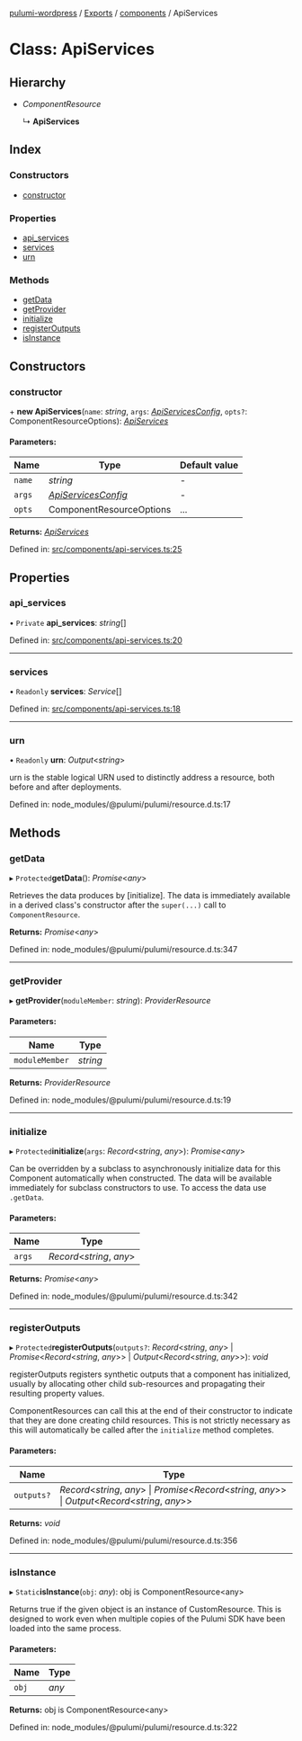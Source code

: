 [pulumi-wordpress](../README.md) / [Exports](../modules.md) / [components](../modules/components.md) / ApiServices

# Class: ApiServices

## Hierarchy

* *ComponentResource*

  ↳ **ApiServices**

## Index

### Constructors

* [constructor](components.apiservices.md#constructor)

### Properties

* [api\_services](components.apiservices.md#api_services)
* [services](components.apiservices.md#services)
* [urn](components.apiservices.md#urn)

### Methods

* [getData](components.apiservices.md#getdata)
* [getProvider](components.apiservices.md#getprovider)
* [initialize](components.apiservices.md#initialize)
* [registerOutputs](components.apiservices.md#registeroutputs)
* [isInstance](components.apiservices.md#isinstance)

## Constructors

### constructor

\+ **new ApiServices**(`name`: *string*, `args`: [*ApiServicesConfig*](../interfaces/components_api_services.apiservicesconfig.md), `opts?`: ComponentResourceOptions): [*ApiServices*](components_api_services.apiservices.md)

#### Parameters:

Name | Type | Default value |
------ | ------ | ------ |
`name` | *string* | - |
`args` | [*ApiServicesConfig*](../interfaces/components_api_services.apiservicesconfig.md) | - |
`opts` | ComponentResourceOptions | ... |

**Returns:** [*ApiServices*](components_api_services.apiservices.md)

Defined in: [src/components/api-services.ts:25](https://github.com/cobraz/pulumi-wordpress/blob/5b7aa29/src/components/api-services.ts#L25)

## Properties

### api\_services

• `Private` **api\_services**: *string*[]

Defined in: [src/components/api-services.ts:20](https://github.com/cobraz/pulumi-wordpress/blob/5b7aa29/src/components/api-services.ts#L20)

___

### services

• `Readonly` **services**: *Service*[]

Defined in: [src/components/api-services.ts:18](https://github.com/cobraz/pulumi-wordpress/blob/5b7aa29/src/components/api-services.ts#L18)

___

### urn

• `Readonly` **urn**: *Output*<*string*\>

urn is the stable logical URN used to distinctly address a resource, both before and after
deployments.

Defined in: node_modules/@pulumi/pulumi/resource.d.ts:17

## Methods

### getData

▸ `Protected`**getData**(): *Promise*<*any*\>

Retrieves the data produces by [initialize].  The data is immediately available in a
derived class's constructor after the `super(...)` call to `ComponentResource`.

**Returns:** *Promise*<*any*\>

Defined in: node_modules/@pulumi/pulumi/resource.d.ts:347

___

### getProvider

▸ **getProvider**(`moduleMember`: *string*): *ProviderResource*

#### Parameters:

Name | Type |
------ | ------ |
`moduleMember` | *string* |

**Returns:** *ProviderResource*

Defined in: node_modules/@pulumi/pulumi/resource.d.ts:19

___

### initialize

▸ `Protected`**initialize**(`args`: *Record*<*string*, *any*\>): *Promise*<*any*\>

Can be overridden by a subclass to asynchronously initialize data for this Component
automatically when constructed.  The data will be available immediately for subclass
constructors to use.  To access the data use `.getData`.

#### Parameters:

Name | Type |
------ | ------ |
`args` | *Record*<*string*, *any*\> |

**Returns:** *Promise*<*any*\>

Defined in: node_modules/@pulumi/pulumi/resource.d.ts:342

___

### registerOutputs

▸ `Protected`**registerOutputs**(`outputs?`: *Record*<*string*, *any*\> \| *Promise*<*Record*<*string*, *any*\>\> \| *Output*<*Record*<*string*, *any*\>\>): *void*

registerOutputs registers synthetic outputs that a component has initialized, usually by
allocating other child sub-resources and propagating their resulting property values.

ComponentResources can call this at the end of their constructor to indicate that they are
done creating child resources.  This is not strictly necessary as this will automatically be
called after the `initialize` method completes.

#### Parameters:

Name | Type |
------ | ------ |
`outputs?` | *Record*<*string*, *any*\> \| *Promise*<*Record*<*string*, *any*\>\> \| *Output*<*Record*<*string*, *any*\>\> |

**Returns:** *void*

Defined in: node_modules/@pulumi/pulumi/resource.d.ts:356

___

### isInstance

▸ `Static`**isInstance**(`obj`: *any*): obj is ComponentResource<any\>

Returns true if the given object is an instance of CustomResource.  This is designed to work even when
multiple copies of the Pulumi SDK have been loaded into the same process.

#### Parameters:

Name | Type |
------ | ------ |
`obj` | *any* |

**Returns:** obj is ComponentResource<any\>

Defined in: node_modules/@pulumi/pulumi/resource.d.ts:322
